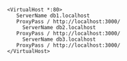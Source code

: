     <VirtualHost *:80>
       ServerName db1.localhost
       ProxyPass / http://localhost:3000/
         ServerName db2.localhost
       ProxyPass / http://localhost:3000/
         ServerName db3.localhost
       ProxyPass / http://localhost:3000/
    </VirtualHost>
